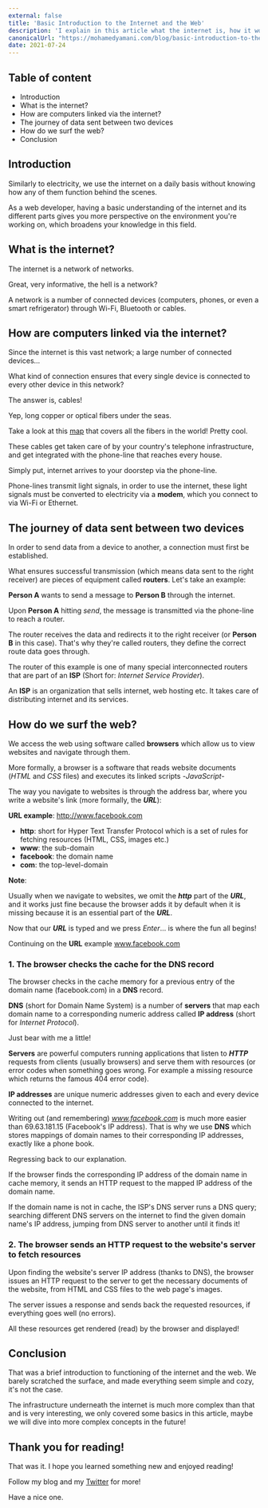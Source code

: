 ```yaml
---
external: false
title: 'Basic Introduction to the Internet and the Web'
description: 'I explain in this article what the internet is, how it works and what happens under the hood when you open a page using your web browser, as well as concepts like IP addresses, DNS, servers and HTTP.'
canonicalUrl: "https://mohamedyamani.com/blog/basic-introduction-to-the-internet-and-the-web/"
date: 2021-07-24
---
```


## Table of content

- Introduction
- What is the internet?
- How are computers linked via the internet?
- The journey of data sent between two devices
- How do we surf the web?
- Conclusion

## Introduction

Similarly to electricity, we use the internet on a daily basis without knowing how any of them function behind the scenes.

As a web developer, having a basic understanding of the internet and its different parts gives you more perspective on the environment you're working on, which broadens your knowledge in this field.

## What is the internet?

The internet is a network of networks.

Great, very informative, the hell is a network?

A network is a number of connected devices (computers, phones, or even a smart refrigerator) through Wi-Fi, Bluetooth or cables.

## How are computers linked via the internet?

Since the internet is this vast network; a large number of connected devices…

What kind of connection ensures that every single device is connected to every other device in this network?

The answer is, cables!

Yep, long copper or optical fibers under the seas.

Take a look at this [map](https://www.submarinecablemap.com) that covers all the fibers in the world! Pretty cool.

These cables get taken care of by your country's telephone infrastructure, and get integrated with the phone-line that reaches every house.

Simply put, internet arrives to your doorstep via the phone-line.

Phone-lines transmit light signals, in order to use the internet, these light signals must be converted to electricity via a **modem**, which you connect to via Wi-Fi or Ethernet.

## The journey of data sent between two devices

In order to send data from a device to another, a connection must first be established.

What ensures successful transmission (which means data sent to the right receiver) are pieces of equipment called **routers**. Let's take an example:

**Person A** wants to send a message to **Person B** through the internet.

Upon **Person A** hitting _send_, the message is transmitted via the phone-line to reach a router.

The router receives the data and redirects it to the right receiver (or **Person B** in this case). That's why they're called routers, they define the correct route data goes through.

The router of this example is one of many special interconnected routers that are part of an **ISP** (Short for: _Internet Service Provider_).

An **ISP** is an organization that sells internet, web hosting etc. It takes care of distributing internet and its services.

## How do we surf the web?

We access the web using software called **browsers** which allow us to view websites and navigate through them.

More formally, a browser is a software that reads website documents (_HTML_ and _CSS_ files) and executes its linked scripts -_JavaScript_-

The way you navigate to websites is through the address bar, where you write a website's link (more formally, the **_URL_**):

**URL example**: http://www.facebook.com

- **http**: short for Hyper Text Transfer Protocol which is a set of rules for fetching resources (HTML, CSS, images etc.)
- **www**: the sub-domain
- **facebook**: the domain name
- **com**: the top-level-domain

**Note**:

Usually when we navigate to websites, we omit the **_http_** part of the **_URL_**, and it works just fine because the browser adds it by default when it is missing because it is an essential part of the **_URL_**.

Now that our **_URL_** is typed and we press _Enter_… is where the fun all begins!

Continuing on the **URL** example www.facebook.com

### 1. The browser checks the cache for the DNS record

The browser checks in the cache memory for a previous entry of the domain name (facebook.com) in a **DNS** record.

**DNS** (short for Domain Name System) is a number of **servers** that map each domain name to a corresponding numeric address called **IP address** (short for _Internet Protocol_).

Just bear with me a little!

**Servers** are powerful computers running applications that listen to **_HTTP_** requests from clients (usually browsers) and serve them with resources (or error codes when something goes wrong. For example a missing resource which returns the famous 404 error code).

**IP addresses** are unique numeric addresses given to each and every device connected to the internet.

Writing out (and remembering) *www.facebook.com* is much more easier than 69.63.181.15 (Facebook's IP address). That is why we use **DNS** which stores mappings of domain names to their corresponding IP addresses, exactly like a phone book.

Regressing back to our explanation.

If the browser finds the corresponding IP address of the domain name in cache memory, it sends an HTTP request to the mapped IP address of the domain name.

If the domain name is not in cache, the ISP's DNS server runs a DNS query; searching different DNS servers on the internet to find the given domain name's IP address, jumping from DNS server to another until it finds it!

### 2. The browser sends an HTTP request to the website's server to fetch resources

Upon finding the website's server IP address (thanks to DNS), the browser issues an HTTP request to the server to get the necessary documents of the website, from HTML and CSS files to the web page's images.

The server issues a response and sends back the requested resources, if everything goes well (no errors).

All these resources get rendered (read) by the browser and displayed!

## Conclusion

That was a brief introduction to functioning of the internet and the web. We barely scratched the surface, and made everything seem simple and cozy, it's not the case.

The infrastructure underneath the internet is much more complex than that and is very interesting, we only covered some basics in this article, maybe we will dive into more complex concepts in the future!

## Thank you for reading!

That was it. I hope you learned something new and enjoyed reading!

Follow my blog and my [Twitter](https://twitter.com/yamanidev) for more!

Have a nice one.
